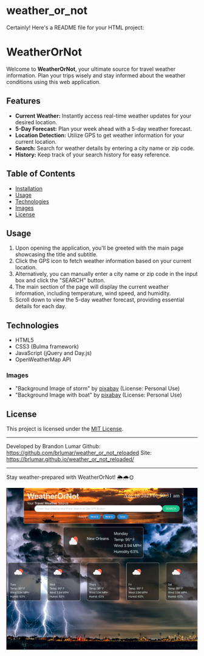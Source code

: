 # weather_or_not

Certainly! Here's a README file for your HTML project:

# WeatherOrNot

Welcome to **WeatherOrNot**, your ultimate source for travel weather information. Plan your trips wisely and stay informed about the weather conditions using this web application.

## Features

- **Current Weather:** Instantly access real-time weather updates for your desired location.
- **5-Day Forecast:** Plan your week ahead with a 5-day weather forecast.
- **Location Detection:** Utilize GPS to get weather information for your current location.
- **Search:** Search for weather details by entering a city name or zip code.
- **History:** Keep track of your search history for easy reference.

## Table of Contents

- [Installation](#installation)
- [Usage](#usage)
- [Technologies](#technologies)
- [Images](#images)
- [License](#license)


## Usage

1. Upon opening the application, you'll be greeted with the main page showcasing the title and subtitle.
2. Click the GPS icon to fetch weather information based on your current location.
3. Alternatively, you can manually enter a city name or zip code in the input box and click the "SEARCH" button.
4. The main section of the page will display the current weather information, including temperature, wind speed, and humidity.
5. Scroll down to view the 5-day weather forecast, providing essential details for each day.

## Technologies

- HTML5
- CSS3 (Bulma framework)
- JavaScript (jQuery and Day.js)
- OpenWeatherMap API


### Images

- "Background Image of storm" by [pixabay](https://pixabay.com/photos/thunderstorm-weather-storm-thunder-1768742/) (License: Personal Use)
- "Background Image with boat" by [pixabay](https://pixabay.com/photos/sea-sunset-boat-dusk-ocean-water-164989/) (License: Personal Use)





## License

This project is licensed under the [MIT License](LICENSE).

---

Developed by Brandon Lumar 
Github: https://github.com/brlumar/weather_or_not_reloaded
Site: https://brlumar.github.io/weather_or_not_reloaded/



---

Stay weather-prepared with WeatherOrNot! 🌦️🌧️🌞

![screen-shot of website ](image.png)

